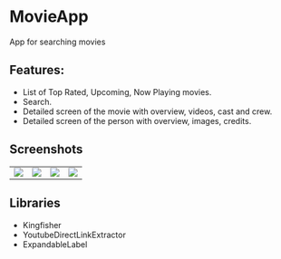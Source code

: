 # MovieApp
 App for searching movies 
## Features:
  - List of Top Rated, Upcoming, Now Playing movies.
  - Search.
  - Detailed screen of the movie with overview, videos, cast and crew.
  - Detailed screen of the person with overview, images, credits.
  
## Screenshots
<table>
  <tr>
  </tr>
  <tr>
    <td valign="top"><img src="https://user-images.githubusercontent.com/62143581/95756302-4a942e00-0cae-11eb-9af8-b603af578c2f.png"></td>
    <td valign="top"><img src="https://user-images.githubusercontent.com/62143581/95756314-4e27b500-0cae-11eb-82c3-d5ab74337efe.png"></td>
    <td valign="top"><img src="https://user-images.githubusercontent.com/62143581/95756319-4ec04b80-0cae-11eb-901d-7bd1683c107a.png"></td>
		<td valign="top"><img src="https://user-images.githubusercontent.com/62143581/95756321-4f58e200-0cae-11eb-9e39-b608a08766e5.png"></td>
  </tr>
 </table>

## Libraries
 - Kingfisher
 - YoutubeDirectLinkExtractor
 - ExpandableLabel

  

